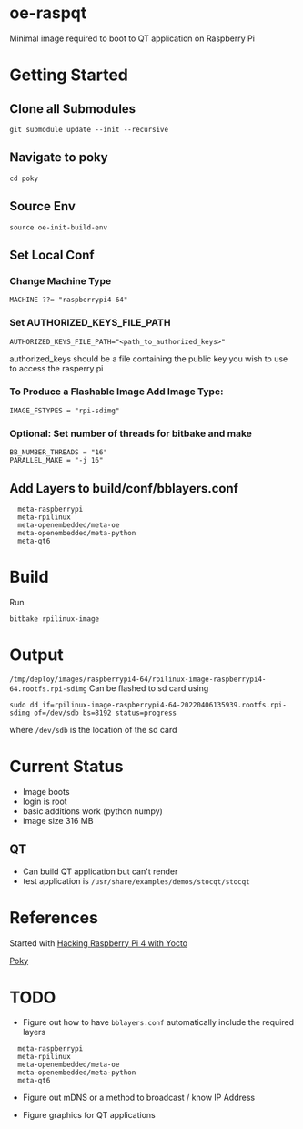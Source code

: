 # oe-raspqt
Minimal image required to boot to QT application on Raspberry Pi

# Getting Started
## Clone all Submodules
```
git submodule update --init --recursive
```

## Navigate to poky
````
cd poky
````

## Source Env
````
source oe-init-build-env
````

## Set Local Conf

### Change Machine Type
```
MACHINE ??= "raspberrypi4-64"
``` 

### Set AUTHORIZED_KEYS_FILE_PATH
```
AUTHORIZED_KEYS_FILE_PATH="<path_to_authorized_keys>"
```
authorized_keys should be a file containing the public key you wish to use to access the rasperry pi

### To Produce a Flashable Image Add Image Type:
```
IMAGE_FSTYPES = "rpi-sdimg"
```
### Optional: Set number of threads for bitbake and make
```
BB_NUMBER_THREADS = "16"
PARALLEL_MAKE = "-j 16"
```

## Add Layers to build/conf/bblayers.conf
```
  meta-raspberrypi
  meta-rpilinux
  meta-openembedded/meta-oe
  meta-openembedded/meta-python
  meta-qt6
```

# Build
Run

```
bitbake rpilinux-image
```

# Output
`/tmp/deploy/images/raspberrypi4-64/rpilinux-image-raspberrypi4-64.rootfs.rpi-sdimg`
Can be flashed to sd card using
```
sudo dd if=rpilinux-image-raspberrypi4-64-20220406135939.rootfs.rpi-sdimg of=/dev/sdb bs=8192 status=progress
```
where `/dev/sdb` is the location of the sd card

# Current Status
* Image boots
* login is root
* basic additions work (python numpy)
* image size 316 MB

## QT
* Can build QT application but can't render
* test application is `/usr/share/examples/demos/stocqt/stocqt`

# References
Started with [Hacking Raspberry Pi 4 with Yocto](https://lancesimms.com/RaspberryPi/HackingRaspberryPi4WithYocto_Introduction.html)

[Poky](https://git.yoctoproject.org/poky)

# TODO
* Figure out how to have `bblayers.conf` automatically include the required layers
```
  meta-raspberrypi
  meta-rpilinux
  meta-openembedded/meta-oe
  meta-openembedded/meta-python
  meta-qt6
```

* Figure out mDNS or a method to broadcast / know IP Address

* Figure graphics for QT applications